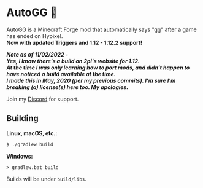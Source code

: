 # AutoGG 👋 
AutoGG is a Minecraft Forge mod that automatically says "gg" after a game has ended on Hypixel. </br>
**Now with updated Triggers and 1.12 - 1.12.2 support!**

***Note as of 11/02/2022 - </br>
Yes, I know there's a build on 2pi's website for 1.12. </br>
At the time I was only learning how to port mods, and didn't happen to have noticed a build available at the time. </br>
I made this in May, 2020 (per my previous commits). I'm sure I'm breaking (a) license(s) here too. My apologies.***

Join my [Discord](https://discord.gg/QKfhxZpZDu) for support.
 
## Building
**Linux, macOS, etc.:**
```bash
$ ./gradlew build
```

**Windows:**
```batch
> gradlew.bat build
```

Builds will be under `build/libs`. 
